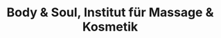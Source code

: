 ---
title: "Body & Soul, Institut für Massage & Kosmetik"
url: /bodenfelde/body-und-soul-institut-fuer-massage-und-kosmetik/
shop: Massage
---